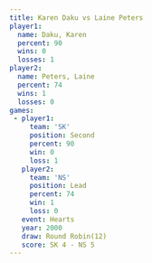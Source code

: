 ```yaml
---
title: Karen Daku vs Laine Peters
player1:             
  name: Daku, Karen  
  percent: 90        
  wins: 0            
  losses: 1          
player2:             
  name: Peters, Laine
  percent: 74        
  wins: 1            
  losses: 0          
games:
 - player1:          
     team: 'SK'      
     position: Second
     percent: 90     
     win: 0          
     loss: 1         
   player2:        
     team: 'NS'    
     position: Lead
     percent: 74   
     win: 1        
     loss: 0       
   event: Hearts        
   year: 2000           
   draw: Round Robin(12)
   score: SK 4 - NS 5   
---
```

